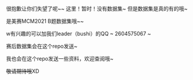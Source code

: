 很抱歉让你们失望了呢~~ 这里！暂时！没有数据集~ 但是数据集是真的有的哦~

是美赛MCM2021 B题数据集哦~~

w有兴趣的可以加我们leader（bushi）的QQ ~ 2604575067 ~

赛后数据集会在这个repo发送~

我也会在这个repo发送一些资料，欢迎查阅哦~

~~敬请期待哦~~XD
